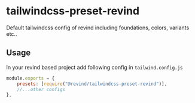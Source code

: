 # tailwindcss-preset-revind

Default tailwindcss config of revind including foundations, colors, variants etc..

## Usage

In your revind based project add following config in `tailwind.config.js`

```javascript
module.exports = {
    presets: [require("@revind/tailwindcss-preset-revind")],
    //...other configs
},
```
